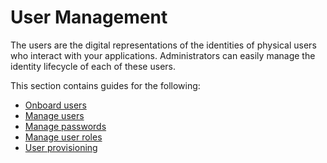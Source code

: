 # User Management

The users are the digital representations of the identities of physical users who interact with your applications. Administrators can easily manage the identity lifecycle of each of these users.

This section contains guides for the following:

- [Onboard users]({{base_path}}/guides/identity-lifecycles/onboard-overview/)
- [Manage users]({{base_path}}/guides/identity-lifecycles/manage-user-overview/)
- [Manage passwords]({{base_path}}/guides/password-mgt/password-mgt-overview/)
- [Manage user roles]({{base_path}}/guides/identity-lifecycles/manage-roles-overview/)
- [User provisioning]({{base_path}}/guides/identity-lifecycles/provisioning-overview/)